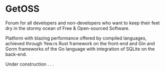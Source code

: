 # GetOSS
Forum for all developers and non-developers who want to keep their feet dry in the stormy ocean of Free & Open-sourced Software.

Platform with blazing performance offered by compiled languages, achieved through Yew.rs Rust framework on the front-end and Gin and Gorm frameworks of the Go language with integration of SQLite on the back-end.

Under construction . . .